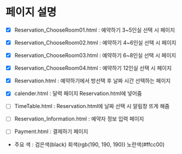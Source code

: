 
# 페이지 설명

- [x] Reservation_ChooseRoom01.html : 예약하기 3~5인실 선택 시 페이지
- [x] Reservation_ChooseRoom02.html : 예약하기 4~6인실 선택 시 페이지
- [x] Reservation_ChooseRoom03.html : 예약하기 6~8인실 선택 시 페이지
- [x] Reservation_ChooseRoom04.html : 예약하기 12인실 선택 시 페이지
- [x] Reservation.html : 예약하기에서 방선택 후 날짜 시간 선택하는 페이지
- [x] calender.html : 달력 페이지 Reservation.html에 넣어줌
- [ ] TimeTable.html : Reservation.html에 날짜 선택 시 알림창 뜨게 해줌

- [ ] Reservation_Information.html : 예약자 정보 입력 페이지

- [ ] Payment.html : 결제하기 페이지

- 주요 색 : 검은색(black) 회색(rgb(190, 190, 190)) 노란색(#ffcc00)